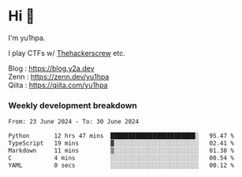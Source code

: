 # Hi 👋

I'm yu1hpa.

I play CTFs w/ [Thehackerscrew](https://www.thehackerscrew.team/) etc.

Blog : https://blog.y2a.dev  
Zenn : https://zenn.dev/yu1hpa  
Qiita : https://qiita.com/yu1hpa  

### Weekly development breakdown

<!--START_SECTION:waka-->

```txt
From: 23 June 2024 - To: 30 June 2024

Python       12 hrs 47 mins  ████████████████████████░   95.47 %
TypeScript   19 mins         ▓░░░░░░░░░░░░░░░░░░░░░░░░   02.41 %
Markdown     11 mins         ▒░░░░░░░░░░░░░░░░░░░░░░░░   01.38 %
C            4 mins          ░░░░░░░░░░░░░░░░░░░░░░░░░   00.54 %
YAML         0 secs          ░░░░░░░░░░░░░░░░░░░░░░░░░   00.12 %
```

<!--END_SECTION:waka-->

